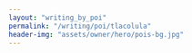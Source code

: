 ```yaml
---
layout: "writing_by_poi"
permalink: "/writing/poi/tlacolula"
header-img: "assets/owner/hero/pois-bg.jpg"
---
```


